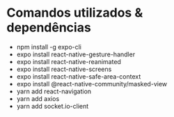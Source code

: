 # Comandos utilizados & dependências

  * npm install -g expo-cli
  * expo install react-native-gesture-handler
  * expo install react-native-reanimated
  * expo install react-native-screens 
  * expo install react-native-safe-area-context 
  * expo install  @react-native-community/masked-view
  * yarn add react-navigation
  * yarn add axios
  * yarn add socket.io-client

